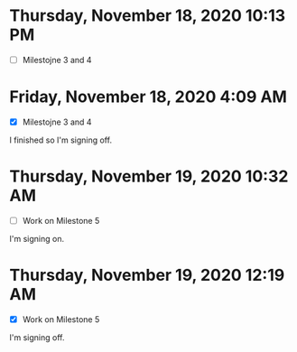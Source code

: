 # Thursday, November 18, 2020 10:13 PM

- [ ] Milestojne 3 and 4


# Friday, November 18, 2020 4:09 AM

- [x] Milestojne 3 and 4

I finished so I'm signing off.
# Thursday, November 19, 2020 10:32 AM

- [ ] Work on Milestone 5

I'm signing on.


# Thursday, November 19, 2020 12:19 AM

- [x] Work on Milestone 5

I'm signing off.
